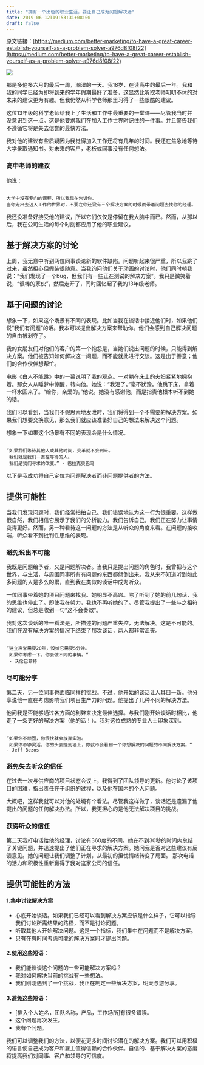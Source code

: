 ```yaml
---
title: "拥有一个出色的职业生涯，要让自己成为问题解决者"
date: 2019-06-12T19:53:31+08:00
draft: false
---
```


原文链接：[https://medium.com/better-marketing/to-have-a-great-career-establish-yourself-as-a-problem-solver-a976d8f08f22](https://medium.com/better-marketing/to-have-a-great-career-establish-yourself-as-a-problem-solver-a976d8f08f22)

![](/img/to_have_a_great_career_establish_yourself_as_a_problem_solver/0_bDcSmCU_5qwGIQY9.jpeg)

那是多伦多六月的最后一周，潮湿的一天。我18岁，在读高中的最后一年。我和我的同学已经为即将到来的学年假期最好了准备，这显然比听取老师叨叨不休的对未来的建议更为有趣。但我仍然从科学老师那里习得了一些很酷的建议。

这位13年级的科学老师给我上了生活和工作中最重要的一堂课——尽管我当时并没意识到这一点。这是他要求我们在加入工作世界时记住的一件事。并且警告我们不遵循它将是失去信誉的最快方法。

我对他的建议有些质疑因为我觉得加入工作还将有几年的时间。我还在焦急地等待大学录取通知书。对未来的客户，老板或同事没有任何想法。

### 高中老师的建议

他说：

```

大学中没有专门的课程，所以我现在告诉你。  
当你走出去迈入工作的世界时，不要在你还没有三个解决方案的时候而带着问题去找你的经理。

```

我还没准备好接受他的建议，所以它们仅仅是停留在我大脑中而已。然而，从那以后，我在公司生活的每个时刻都应用了他的职业建议。 
## 基于解决方案的讨论
上周，我无意中听到两位同事谈论新的软件缺陷。问题听起来很严重，所以我跳了过来，虽然担心但假装很随意。当我询问他们关于动画的讨论时，他们同时朝我说：“我们发现了一个bug，但我们有一些正在测试的解决方案”。我只是微笑着说，“很棒的家伙”，然后走开了，同时回忆起了我的13年级老师。  
## 基于问题的讨论

想象一下，如果这个场景有不同的表现。比如当我在谈话中接近他们时，如果他们说“我们有问题”的话。我本可以提出解决方案来帮助你。他们会感到自己解决问题的自由被剥夺了。

我的女朋友们对他们的客户的第一个抱怨是，当她们说出问题的时候，只能得到解决方案。他们被告知如何解决这一问题，而不能就此进行交谈。这是出于善意；他们的合作伙伴想帮忙。

电影《白人不能跳》中的一幕说明了我的观点。一对躺在床上的夫妇紧紧地拥抱着。那女人从睡梦中惊醒，转向他。她说：“我渴了。”毫不犹豫。他跳下床，拿着一杯水回来了。“给你，亲爱的。”他说。她没有感谢他，而是指责他根本听不到她的话。

我们可以看到，当我们不假思索地发泄时，我们将得到一个不需要的解决方案。如果我们想要交换意见，那么我们就应该准备好自己的想法来解决这个问题。

想象一下如果这个场景有不同的表现会是什么情况。

```

“如果我们等待其他人或其他时间，变革就不会到来。
 我们就是我们一直在等待的人。
 我们是我们寻求的改变。” - 巴拉克奥巴马

```

以下是我成功将自己定位为问题解决者而非问题提供者的方法。

## 提供可能性
当我们发现问题时，我们经常拍拍自己。我们错误地认为这一行为很重要。这样做很自然，我们相信它展示了我们的分析能力。我们告诉自己，我们正在努力让事情变得更好。然而，另一种看待这一问题的方法是从听众的角度来看。在问题的接收端，听众看不到批判性思维的表现。

### 避免说出不可能
我既是问题给予者，又是问题解决者。当我只是提出问题的角色时，我曾把与这个世界，与生活，与周围同事所有有问题的东西都倾倒出来。我从来不知道听到如此多问题的人是多么的累，直到我在类似的谈话中成为听众。

一位同事带着她的项目问题来找我。她明显不高兴。除了听到了她的前几句话，我的思维也停止了。即使我在努力，我也不再听她的了。尽管我提出了一些与之相符的建议，但总是收到一句“这不会奏效”。

我对这次谈话的唯一看法是，所描述的问题严重失控，无法解决。这是不可能的。我们在没有解决方案的情况下结束了那次谈话，两人都非常沮丧。

```

“建立声誉需要20年，毁掉它需要5分钟。
 如果你考虑一下，你会做不同的事情。“ 
 - 沃伦巴菲特

```

### 尽可能分享
第二天，另一位同事也面临同样的挑战。不过，他开始的谈话让人耳目一新。他分享说他一直在考虑影响我们项目生产力的问题。他提出了几种不同的解决方法。

他问我是否能够通过各方面的利弊来决定最佳选择。与我们刚开始谈话时相比，他走了一条更好的解决方案（他的话！）。我对这位成熟的专业人士印象深刻。

```

“如果你不顽固，你很快就会放弃实验。
 如果你不够灵活，你的头会撞到墙上，你就不会看到一个你想解决的问题的不同解决方案。“ - Jeff Bezos

```

### 避免失去听众的信任
在过去一次与供应商的项目状态会议上，我得到了团队领导的更新。他讨论了该项目的困难，指出责任在于组织的过程，以及他在国内的个人问题。

大概吧，这样我就可以对他的处境有个看法。尽管我这样做了，谈话还是遗漏了他提出的问题的任何解决办法。所以，我更担心的是他无法解决项目的挑战。

### 获得听众的信任
第二天我打电话给他的经理，讨论有360度的不同。她在不到30秒的时间内总结了关键问题，并迅速提出了他们正在寻求的解决方案。她问我是否对这些建议有反馈意见。她的问题让我们调整了计划，从最初的担忧情绪转变了局面。 那次电话的活力和积极性重新赢得了我对这家公司的信任。

## 提供可能性的方法
#### 1.集中讨论解决方案
+ 心底开始谈话。如果我们已经可以看到解决方案应该是什么样子，它可以指导我们讨论所需结果的路径，而不是讨论问题。
+ 听取其他人开始解决问题。这是一个指标，我们集中在问题而不是解决方案。
+ 只有在有时间考虑可能的解决方案时才提出问题。

#### 2.使用这些短语：
+ 我们能谈谈这个问题的一些可能解决方案吗？
+ 我对如何解决当前的挑战有一些想法。
+ 我们刚刚遇到了一个挑战，我正在制定一些解决方案，明天与您分享。

#### 3.避免这些短语：
+ [插入个人姓名，团队名称，产品，工作场所]有很多错误。
+ 这个问题再次发生。
+ 我有个问题。

我们可以调整我们的方法，以便花更多时间讨论潜在的解决方案。我们可以用积极的语言使自己成为客户和雇主值得信赖的合作伙伴。自信的、基于解决方案的态度将提高我们对同事、客户和领导的可信度。
